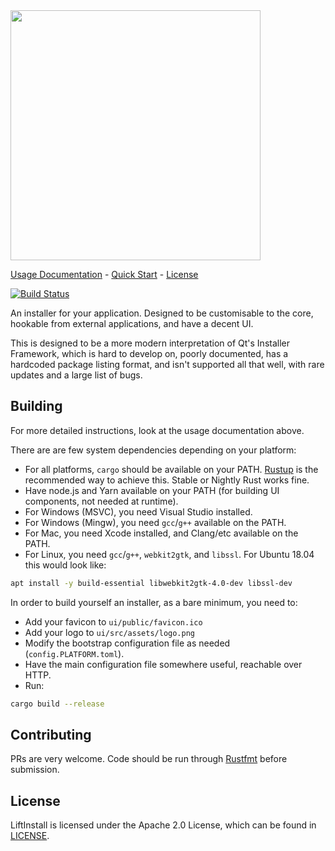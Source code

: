 <img src="banner.png" width="400px" />
    
[Usage Documentation](https://liftinstall.jselby.net/) 
    - [Quick Start](https://liftinstall.jselby.net/quick-start) 
    - [License](LICENSE)

[![Build Status](https://travis-ci.org/j-selby/liftinstall.svg?branch=master)](https://travis-ci.org/j-selby/liftinstall)


An installer for your application. Designed to be customisable to the core, hookable from external
 applications, and have a decent UI.

This is designed to be a more modern interpretation of Qt's Installer Framework, which is hard to develop on,
 poorly documented, has a hardcoded package listing format, and isn't supported all that well, with rare updates 
 and a large list of bugs.

Building
--------

For more detailed instructions, look at the usage documentation above.

There are are few system dependencies depending on your platform:
- For all platforms, `cargo` should be available on your PATH. [Rustup](https://rustup.rs/) is the 
  recommended way to achieve this. Stable or Nightly Rust works fine.
- Have node.js and Yarn available on your PATH (for building UI components, not needed at runtime).
- For Windows (MSVC), you need Visual Studio installed.
- For Windows (Mingw), you need `gcc`/`g++` available on the PATH.
- For Mac, you need Xcode installed, and Clang/etc available on the PATH.
- For Linux, you need `gcc`/`g++`, `webkit2gtk`, and `libssl`. For Ubuntu 18.04 this would look like:

```bash
apt install -y build-essential libwebkit2gtk-4.0-dev libssl-dev
```

In order to build yourself an installer, as a bare minimum, you need to:

- Add your favicon to `ui/public/favicon.ico`
- Add your logo to `ui/src/assets/logo.png`
- Modify the bootstrap configuration file as needed (`config.PLATFORM.toml`).
- Have the main configuration file somewhere useful, reachable over HTTP.
- Run:

```bash
cargo build --release
```

Contributing
------------

PRs are very welcome. Code should be run through [Rustfmt](https://github.com/rust-lang-nursery/rustfmt) 
 before submission.

License
-------

LiftInstall is licensed under the Apache 2.0 License, which can be found in [LICENSE](LICENSE).
